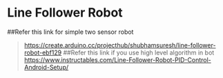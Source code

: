 # Line Follower Robot
##Refer this link for simple two sensor robot
>https://create.arduino.cc/projecthub/shubhamsuresh/line-follower-robot-ebf129
##Refer this link if you use high level algorithm in bot
>https://www.instructables.com/Line-Follower-Robot-PID-Control-Android-Setup/

